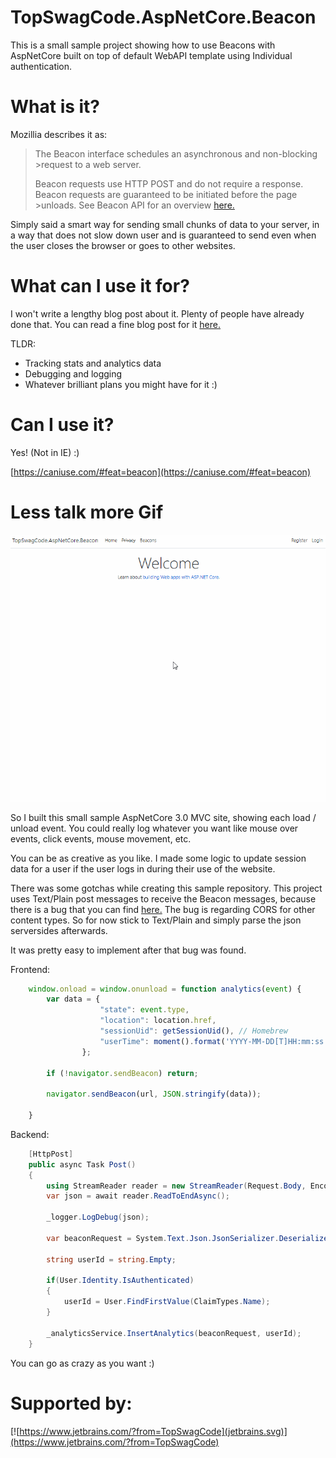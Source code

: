 # TopSwagCode.AspNetCore.Beacon

This is a small sample project showing how to use Beacons with AspNetCore built on top of default WebAPI template using Individual authentication.

# What is it?

Mozillia describes it as: 
>The Beacon interface schedules an asynchronous and non-blocking >request to a web server.
>
>Beacon requests use HTTP POST and do not require a response.
>Beacon requests are guaranteed to be initiated before the page >unloads.
>See Beacon API for an overview [here.](https://developer.mozilla.org/en-US/docs/Web/API/Beacon_API)

Simply said a smart way for sending small chunks of data to your server, in a way that does not slow down user and is guaranteed to send even when the user closes the browser or goes to other websites. 

# What can I use it for?

I won't write a lengthy blog post about it. Plenty of people have already done that. You can read a fine blog post for it [here.](https://www.smashingmagazine.com/2018/07/logging-activity-web-beacon-api/)

TLDR:
* Tracking stats and analytics data
* Debugging and logging
* Whatever brilliant plans you might have for it :)

# Can I use it?

Yes! (Not in IE) :)

[https://caniuse.com/#feat=beacon](https://caniuse.com/#feat=beacon)

# Less talk more Gif

![Sample app](beacons.gif)

So I built this small sample AspNetCore 3.0 MVC site, showing each load / unload event. You could really log whatever you want like mouse over events, click events, mouse movement, etc.

You can be as creative as you like. I made some logic to update session data for a user if the user logs in during their use of the website.

There was some gotchas while creating this sample repository. This project uses Text/Plain post messages to receive the Beacon messages, because there is a bug that you can find [here.](https://bugs.chromium.org/p/chromium/issues/detail?id=490015 ) The bug is regarding CORS for other content types. So for now stick to Text/Plain and simply parse the json serversides afterwards.

It was pretty easy to implement after that bug was found.

Frontend:

``` javascript
    window.onload = window.onunload = function analytics(event) {
        var data = {
                    "state": event.type,
                    "location": location.href,
                    "sessionUid": getSessionUid(), // Homebrew
                    "userTime": moment().format('YYYY-MM-DD[T]HH:mm:ss.SSSZ')  // momentJS to get DateTimeOffset
                };

        if (!navigator.sendBeacon) return;

        navigator.sendBeacon(url, JSON.stringify(data));

    }
```

Backend:

``` csharp
    [HttpPost]
    public async Task Post()
    {
        using StreamReader reader = new StreamReader(Request.Body, Encoding.UTF8);
        var json = await reader.ReadToEndAsync();
        
        _logger.LogDebug(json);
        
        var beaconRequest = System.Text.Json.JsonSerializer.Deserialize<BeaconRequest>(json);

        string userId = string.Empty;
        
        if(User.Identity.IsAuthenticated)
        {
            userId = User.FindFirstValue(ClaimTypes.Name);
        }

        _analyticsService.InsertAnalytics(beaconRequest, userId);
    }
```

You can go as crazy as you want :) 

# Supported by:

[![https://www.jetbrains.com/?from=TopSwagCode](jetbrains.svg)](https://www.jetbrains.com/?from=TopSwagCode)